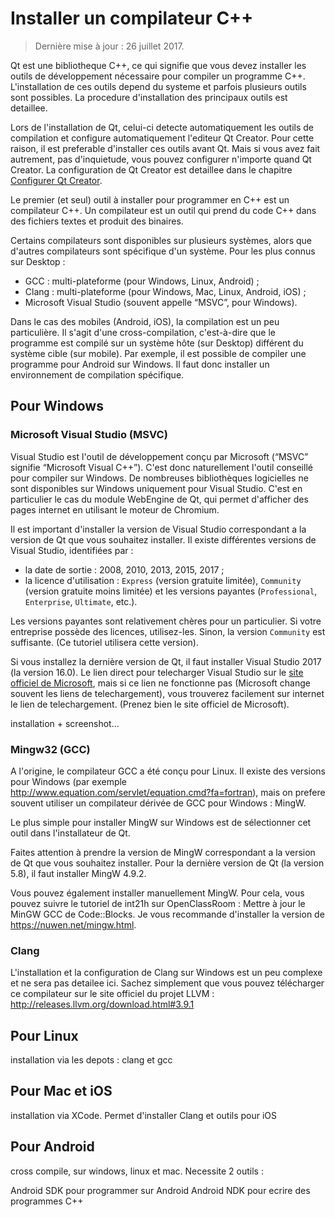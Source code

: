 # Installer un compilateur C++

> Dernière mise à jour : 26 juillet 2017.

Qt est une bibliotheque C++, ce qui signifie que vous devez installer les outils de développement nécessaire pour
compiler un programme C++. L'installation de ces outils depend du systeme et parfois plusieurs outils sont possibles.
La procedure d'installation des principaux outils est detaillee.

Lors de l'installation de Qt, celui-ci detecte automatiquement les outils de compilation et configure automatiquement
l'editeur Qt Creator. Pour cette raison, il est preferable d'installer ces outils avant Qt. Mais si vous avez fait 
autrement, pas d'inquietude, vous pouvez configurer n'importe quand Qt Creator. La configuration de Qt Creator
est detaillee dans le chapitre [Configurer Qt Creator](config.md).

Le premier (et seul) outil à installer pour programmer en C++ est un compilateur C++. Un compilateur est un outil 
qui prend du code C++ dans des fichiers textes et produit des binaires.

Certains compilateurs sont disponibles sur plusieurs systèmes, alors que d'autres compilateurs sont spécifique 
d'un système. Pour les plus connus sur Desktop :

- GCC : multi-plateforme (pour Windows, Linux, Android) ;
- Clang : multi-plateforme (pour Windows, Mac, Linux, Android, iOS) ;
- Microsoft Visual Studio (souvent appelle “MSVC”, pour Windows).

Dans le cas des mobiles (Android, iOS), la compilation est un peu particulière. Il s'agit d'une cross-compilation, 
c'est-à-dire que le programme est compilé sur un système hôte (sur Desktop) différent du système cible (sur mobile). 
Par exemple, il est possible de compiler une programme pour Android sur Windows. Il faut donc installer un environnement 
de compilation spécifique.

## Pour Windows

### Microsoft Visual Studio (MSVC)

Visual Studio est l'outil de développement conçu par Microsoft (“MSVC” signifie “Microsoft Visual C++”). C'est donc 
naturellement l'outil conseillé pour compiler sur Windows. De nombreuses bibliothèques logicielles ne sont disponibles 
sur Windows uniquement pour Visual Studio. C'est en particulier le cas du module WebEngine de Qt, qui permet d'afficher 
des pages internet en utilisant le moteur de Chromium.

Il est important d'installer la version de Visual Studio correspondant a la version de Qt que vous souhaitez installer. 
Il existe différentes versions de Visual Studio, identifiées par :

- la date de sortie : 2008, 2010, 2013, 2015, 2017 ;
- la licence d'utilisation : `Express` (version gratuite limitée), `Community` (version gratuite moins limitée) et les versions 
payantes (`Professional`, `Enterprise`, `Ultimate`, etc.).

Les versions payantes sont relativement chères pour un particulier. Si votre entreprise possède des licences, utilisez-les. 
Sinon, la version `Community` est suffisante. (Ce tutoriel utilisera cette version).

Si vous installez la dernière version de Qt, il faut installer Visual Studio 2017 (la version 16.0). 
Le lien direct pour telecharger Visual Studio sur le [site officiel de Microsoft](https://www.visualstudio.com/fr/vs/), mais si ce 
lien ne fonctionne pas (Microsoft change souvent les liens de telechargement), vous trouverez facilement sur internet le 
lien de telechargement. (Prenez bien le site officiel de Microsoft).

installation + screenshot…

### Mingw32 (GCC)

A l'origine, le compilateur GCC a été conçu pour Linux. Il existe des versions pour Windows (par exemple 
http://www.equation.com/servlet/equation.cmd?fa=fortran), mais on prefere souvent utiliser un compilateur 
dérivée de GCC pour Windows : MingW.

Le plus simple pour installer MingW sur Windows est de sélectionner cet outil dans l'installateur de Qt.




Faites attention à prendre la version de MingW correspondant a la version de Qt que vous souhaitez installer. 
Pour la dernière version de Qt (la version 5.8), il faut installer MingW 4.9.2.

Vous pouvez également installer manuellement MingW. Pour cela, vous pouvez suivre le tutoriel de int21h sur 
OpenClassRoom : Mettre à jour le MinGW GCC de Code::Blocks. Je vous recommande d'installer la version de 
https://nuwen.net/mingw.html.

### Clang

L'installation et la configuration de Clang sur Windows est un peu complexe et ne sera pas detailee ici. Sachez 
simplement que vous pouvez télécharger ce compilateur sur le site officiel du projet LLVM : 
http://releases.llvm.org/download.html#3.9.1


## Pour Linux

installation via les depots : clang et gcc


## Pour Mac et iOS

installation via XCode. Permet d'installer Clang et outils pour iOS


## Pour Android

cross compile, sur windows, linux et mac. Necessite 2 outils :

Android SDK pour programmer sur Android
Android NDK pour ecrire des programmes C++
